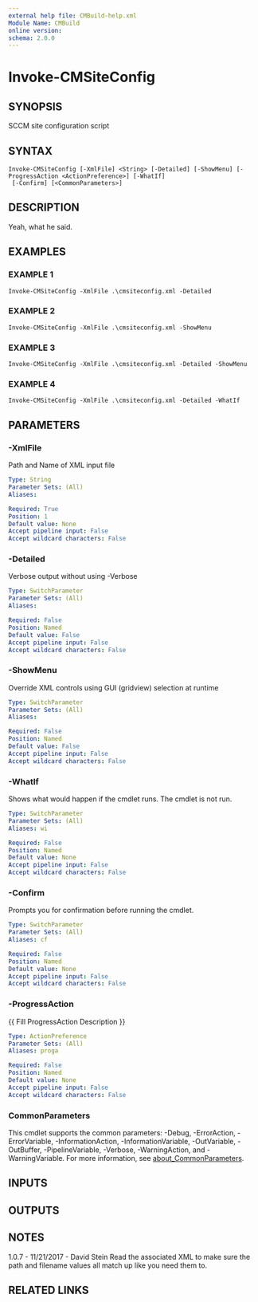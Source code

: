 ```yaml
---
external help file: CMBuild-help.xml
Module Name: CMBuild
online version:
schema: 2.0.0
---
```


# Invoke-CMSiteConfig

## SYNOPSIS
SCCM site configuration script

## SYNTAX

```
Invoke-CMSiteConfig [-XmlFile] <String> [-Detailed] [-ShowMenu] [-ProgressAction <ActionPreference>] [-WhatIf]
 [-Confirm] [<CommonParameters>]
```

## DESCRIPTION
Yeah, what he said.

## EXAMPLES

### EXAMPLE 1
```
Invoke-CMSiteConfig -XmlFile .\cmsiteconfig.xml -Detailed
```

### EXAMPLE 2
```
Invoke-CMSiteConfig -XmlFile .\cmsiteconfig.xml -ShowMenu
```

### EXAMPLE 3
```
Invoke-CMSiteConfig -XmlFile .\cmsiteconfig.xml -Detailed -ShowMenu
```

### EXAMPLE 4
```
Invoke-CMSiteConfig -XmlFile .\cmsiteconfig.xml -Detailed -WhatIf
```

## PARAMETERS

### -XmlFile
Path and Name of XML input file

```yaml
Type: String
Parameter Sets: (All)
Aliases:

Required: True
Position: 1
Default value: None
Accept pipeline input: False
Accept wildcard characters: False
```

### -Detailed
Verbose output without using -Verbose

```yaml
Type: SwitchParameter
Parameter Sets: (All)
Aliases:

Required: False
Position: Named
Default value: False
Accept pipeline input: False
Accept wildcard characters: False
```

### -ShowMenu
Override XML controls using GUI (gridview) selection at runtime

```yaml
Type: SwitchParameter
Parameter Sets: (All)
Aliases:

Required: False
Position: Named
Default value: False
Accept pipeline input: False
Accept wildcard characters: False
```

### -WhatIf
Shows what would happen if the cmdlet runs.
The cmdlet is not run.

```yaml
Type: SwitchParameter
Parameter Sets: (All)
Aliases: wi

Required: False
Position: Named
Default value: None
Accept pipeline input: False
Accept wildcard characters: False
```

### -Confirm
Prompts you for confirmation before running the cmdlet.

```yaml
Type: SwitchParameter
Parameter Sets: (All)
Aliases: cf

Required: False
Position: Named
Default value: None
Accept pipeline input: False
Accept wildcard characters: False
```

### -ProgressAction
{{ Fill ProgressAction Description }}

```yaml
Type: ActionPreference
Parameter Sets: (All)
Aliases: proga

Required: False
Position: Named
Default value: None
Accept pipeline input: False
Accept wildcard characters: False
```

### CommonParameters
This cmdlet supports the common parameters: -Debug, -ErrorAction, -ErrorVariable, -InformationAction, -InformationVariable, -OutVariable, -OutBuffer, -PipelineVariable, -Verbose, -WarningAction, and -WarningVariable. For more information, see [about_CommonParameters](http://go.microsoft.com/fwlink/?LinkID=113216).

## INPUTS

## OUTPUTS

## NOTES
1.0.7 - 11/21/2017 - David Stein
Read the associated XML to make sure the path and filename values
all match up like you need them to.

## RELATED LINKS
